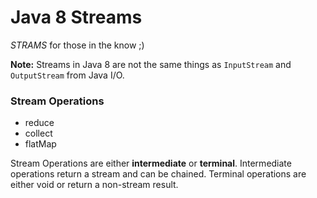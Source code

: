 # Java 8 Streams 
*STRAMS* for those in the know ;)

__Note:__ Streams in Java 8 are not the same things as `InputStream` and `OutputStream` from Java I/O.

### Stream Operations
- reduce
- collect
- flatMap
 
Stream Operations are either __intermediate__ or __terminal__. Intermediate operations return a stream and can be chained. Terminal operations are either void or return a non-stream result.